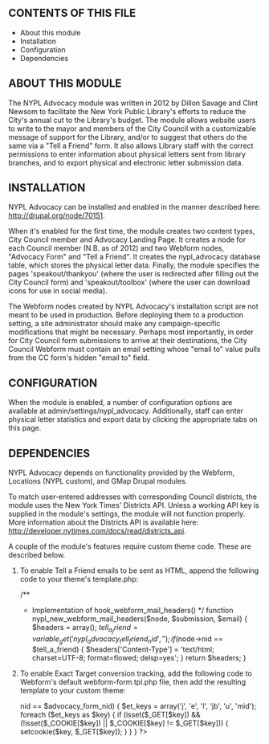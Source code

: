 CONTENTS OF THIS FILE
---------------------
* About this module
* Installation
* Configuration
* Dependencies

ABOUT THIS MODULE
-----------------
The NYPL Advocacy module was written in 2012 by Dillon Savage and Clint Newsom to facilitate the New York Public Library's efforts to reduce the City's annual cut to the Library's budget. The module allows website users to write to the mayor and members of the City Council with a customizable message of support for the Library, and/or to suggest that others do the same via a "Tell a Friend" form. It also allows Library staff with the correct permissions to enter information about physical letters sent from library branches, and to export physical and electronic letter submission data.

INSTALLATION
------------
NYPL Advocacy can be installed and enabled in the manner described here: http://drupal.org/node/70151.

When it's enabled for the first time, the module creates two content types, City Council member and Advocacy Landing Page. It creates a node for each Council member (N.B. as of 2012) and two Webform nodes, "Advocacy Form" and "Tell a Friend". It creates the nypl_advocacy database table, which stores the physical letter data. Finally, the module specifies the pages 'speakout/thankyou' (where the user is redirected after filling out the City Council form) and 'speakout/toolbox' (where the user can download icons for use in social media).

The Webform nodes created by NYPL Advocacy's installation script are not meant to be used in production. Before deploying them to a production setting, a site administrator should make any campaign-specific modifications that might be necessary. Perhaps most importantly, in order for City Council form submissions to arrive at their destinations, the City Council Webform must contain an email setting whose "email to" value pulls from the CC form's hidden "email to" field.

CONFIGURATION
-------------
When the module is enabled, a number of configuration options are available at admin/settings/nypl_advocacy. Additionally, staff can enter physical letter statistics and export data by clicking the appropriate tabs on this page.

DEPENDENCIES
------------
NYPL Advocacy depends on functionality provided by the Webform, Locations (NYPL custom), and GMap Drupal modules.

To match user-entered addresses with corresponding Council districts, the module uses the New York Times' Districts API. Unless a working API key is supplied in the module's settings, the module will not function properly. More information about the Districts API is available here: http://developer.nytimes.com/docs/read/districts_api.

A couple of the module's features require custom theme code. These are described below.

1. To enable Tell a Friend emails to be sent as HTML, append the following code to your theme's template.php:

    /**
     * Implementation of hook_webform_mail_headers()
     */
    function nypl_new_webform_mail_headers($node, $submission, $email) {
      $headers = array();
      $tell_a_friend = variable_get('nypl_advocacy_tell_friend_nid', '');
      if ($node->nid == $tell_a_friend) {
        $headers['Content-Type'] = 'text/html; charset=UTF-8; format=flowed; delsp=yes';
      }
      return $headers;
    }

2. To enable Exact Target conversion tracking, add the following code to Webform's default webform-form.tpl.php file, then add the resulting template to your custom theme:

    <?php
    // get Exact Target metadata, if this is the advocacy city council form
    $advocacy_form_nid = variable_get('nypl_advocacy_city_council_nid', NULL);
    if ($form['#node']->nid == $advocacy_form_nid) {
      $et_keys = array('j', 'e', 'l', 'jb', 'u', 'mid');
      foreach ($et_keys as $key) {
        if (isset($_GET[$key]) && (!isset($_COOKIE[$key]) || $_COOKIE[$key] != $_GET[$key])) {
          setcookie($key, $_GET[$key]);
        }
      }
    }
    ?>
